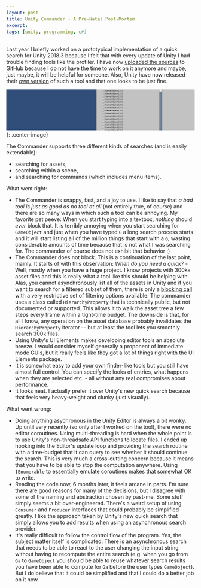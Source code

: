 ```yaml
---
layout: post
title: Unity Commander - A Pre-Natal Post-Mortem
excerpt: 
tags: [unity, programming, c#]
---
```


Last year I briefly worked on a prototypical implementation of a quick search for Unity 2018.3 because I felt that with every update of Unity I had trouble finding tools like the profiler. I have now [uploaded the sources](https://github.com/sschoener/unity-commander) to GitHub because I do not have the time to work on it anymore and maybe, just maybe, it will be helpful for someone. Also, Unity have now released their [own version](https://docs.unity3d.com/Packages/com.unity.quicksearch@1.0/manual/index.html) of such a tool and that one looks to be just fine.

![Commander in action](/img/2019-04-22-unity-finder-post-mortem/commander.gif){: .center-image}

The Commander supports three different kinds of searches (and is easily extendable):
 * searching for assets,
 * searching within a scene,
 * and searching for commands (which includes menu items).

What went right:
 * The Commander is snappy, fast, and a joy to use. I like to say that _a bad tool is just as good as no tool at all_ (not entirely true, of course) and there are so many ways in which such a tool can be annoying. My favorite pet peeve: When you start typing into a textbox, _nothing_ should _ever_ block that. It is terribly annoying when you start searching for `GameObject` and just when you have typed `G` a long search process starts and it will start listing all of the million things that start with a `G`, wasting considerable amounts of time because that is not what I was searching for. The commander of course does not exhibit that behavior :)
 * The Commander does not block. This is a continuation of the last point, mainly. It starts of with this observation: _When do you need a quick?_ - Well, mostly when you have a huge project. I know projects with 300k+ asset files and this is really what a tool like this should be helping with. Alas, you cannot asynchronously list all of the assets in Unity and if you want to search for a filtered subset of them, there is only a [blocking call](https://docs.unity3d.com/ScriptReference/AssetDatabase.FindAssets.html) with a very restrictive set of filtering options available. The commander uses a class called `HierarchyProperty` that is technically public, but not documented or supported. This allows it to walk the asset tree a few steps every frame within a tight-time budget. The downside is that, for all I know, any operation on the asset database probably invalidates the `HierarchyProperty` iterator -- but at least the tool lets you smoothly search 300k files.
 * Using Unity's UI Elements makes developing editor tools an absolute breeze. I would consider myself generally a proponent of immediate mode GUIs, but it really feels like they got a lot of things right with the UI Elements package.
 * It is somewhat easy to add your own finder-like tools but you still have almost full control. You can specify the looks of entries, what happens when they are selected etc. - all without any real compromises about performance.
 * It looks neat. I actually prefer it over Unity's new quick search because that feels very heavy-weight and clunky (just visually).

What went wrong:
 * Doing anything asychronous in the Unity Editor is always a bit wonky. Up until very recently (so only after I worked on the tool), there were no editor coroutines. Using multi-threading is hard when the whole point is to use Unity's non-threadsafe API functions to locate files. I ended up hooking into the Editor's update loop and providing the search routine with a time-budget that it can query to see whether it should continue the search. This is very much a cross-cutting concern because it means that you have to be able to stop the computation anywhere. Using `IEnumerable` to essentially emulate coroutines makes that somewhat OK to write.
 * Reading the code now, 6 months later, it feels arcane in parts. I'm sure there are good reasons for many of the decisions, but I disagree with some of the naming and abstraction chosen by past-me. Some stuff simply seems a bit over-engineered. There's a weird setup of using `Consumer` and `Producer` interfaces that could probably be simplified greatly. I like the approach taken by Unity's new quick search that simply allows you to add results when using an asynchronous search provider.
 * It's really difficult to follow the control flow of the program. Yes, the subject matter itself is complicated: There is an asynchronous search that needs to be able to react to the user changing the input string without having to recompute the entire search (e.g. when you go from `Ga` to `GameObject` you should be able to reuse whatever search results you have been able to compute for `Ga` before the user types `GameObject`). But I do believe that it could be simplified and that I could do a better job on it now.
 